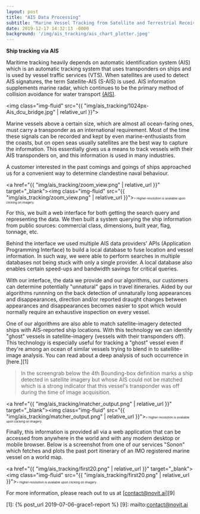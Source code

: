 ```yaml
---
layout: post
title: "AIS Data Processing"
subtitle: "Marine Vessel Tracking from Satellite and Terrestrial Receivers"
date: 2019-12-17 14:32:13 -0000
background: '/img/ais_tracking/ais_chart_plotter.jpeg'
---
```


**Ship tracking via AIS**

<style type="text/css">

.smalltext {
	font-size: 8px;
}

</style>


Maritime tracking heavily depends on automatic identification system (AIS) which is an automatic tracking system that uses transponders on ships and is used by vessel traffic services (VTS). When satellites are used to detect AIS signatures, the term Satellite-AIS (S-AIS) is used. AIS information supplements marine radar, which continues to be the primary method of collision avoidance for water transport [(AIS)][0].

<img class="img-fluid" src="{{ "img/ais_tracking/1024px-Ais_dcu_bridge.jpg"  | relative_url }}">

Marine vessels above a certain size, which are almost all ocean-faring ones, must carry a transponder as an international requirement. Most of the time these signals can be recorded and kept by even marine-enthusiasts from the coasts, but on open seas usually satellites are the best way to capture the information. This essentially gives us a means to track vessels with their AIS transponders on, and this information is used in many industries.

A customer interested in the past comings and goings of ships approached us for a convenient way to determine clandestine naval behaviour. 

<a href="{{ "img/ais_tracking/zoom_view.png"  | relative_url }}" target="_blank"><img class="img-fluid" src="{{ "img/ais_tracking/zoom_view.png"  | relative_url }}"></a><span class="smalltext">> Higher-resolution is available upon clicking on imagery.</span>

For this, we built a web interface for both getting the search query and representing the data. We then built a system querying the ship information from public sources: commercial class, dimensions, built year, flag, tonnage, etc.

Behind the interface we used multiple AIS data providers' APIs (Application Programming Interface) to build a local database to fuse location and vessel information. In such way, we were able to perform searches in multiple databases not being stuck with only a single provider. A local database also enables certain speed-ups and bandwidth savings for critical queries.

With our interface, the data we provide and our algorithms, our customers can determine potentially "unnatural" gaps in travel itineraries. Aided by our algorithms runnning on the back detection of unnaturally long appearances and disappearances, direction and/or reported draught changes between appearances and disappearances becomes easier to spot which would normally require an exhaustive inspection on every vessel. 

One of our algorithms are also able to match satellite-imagery detected ships with AIS-reported ship locations. With this technology we can identify "ghost" vessels in satellite-imagery (vessels with their transponders off). This technology is especially useful for tracking a "ghost" vessel even if they're among an ocean of similar vessels trying to blend in to satellite-image analysis. You can read about a deep analysis of such occurrence in [here.][1]


> In the screengrab below the 4th Bounding-box definition marks a ship detected in satellite imagery but whose AIS could not be matched which is a strong indicator that this vessel's transponder was off during the time of image acquisition.

<a href="{{ "img/ais_tracking/matcher_output.png"  | relative_url }}" target="_blank"><img class="img-fluid" src="{{ "img/ais_tracking/matcher_output.png"  | relative_url }}"></a><span class="smalltext">> Higher-resolution is available upon clicking on imagery.</span>

Finally, this information is provided all via a web application that can be accessed from anywhere in the world and with any modern desktop or mobile browser. Below is a screenshot from one of our services "Sonon" which fetches and plots the past port itinerary of an IMO registered marine vessel on a world map.

<a href="{{ "img/ais_tracking/first20.png"  | relative_url }}" target="_blank"><img class="img-fluid" src="{{ "img/ais_tracking/first20.png"  | relative_url }}"></a><span class="smalltext">> Higher-resolution is available upon clicking on imagery.</span>

For more information, please reach out to us at [contact@novit.ai][9]

[0]: https://en.wikipedia.org/wiki/Automatic_identification_system
[1]: {% post_url 2019-07-06-grace1-report %}
[9]: mailto:contact@novit.ai


<script type="text/javascript">
(function() {
  var links = document.getElementsByTagName('a');
  for (var i = 0; i < links.length; i++) {
    if (/^(https?:)?\/\//.test(links[i].getAttribute('href'))) {
      links[i].target = '_blank';
    }
  }
})();
</script>